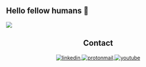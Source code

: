 <h2 align="left">Hello fellow humans 🖖</h2>

<picture>
  <source 
    srcset="https://github-readme-stats.vercel.app/api?username=lucasricci&show_icons=true&include_all_commits=true"
    media="(prefers-color-scheme: dark)"
  />
  <source
    srcset="https://github-readme-stats.vercel.app/api?username=lucasricci&show_icons=true&theme=github_dark&hide_border=true&include_all_commits=true"
    media="(prefers-color-scheme: light), (prefers-color-scheme: no-preference)"
  />
  <img src="https://github-readme-stats.vercel.app/api?username=lucasricci&show_icons=true&count_privates=true&include_all_commits=true"/>
</picture>

<h2 align="center">Contact</h2>
<div>
  <p align="center">
    <a href="https://linkedin.com/in/lucaslricci" target="_blank">
      <img align="center" src="https://img.shields.io/badge/-LinkedIn-333333?style=for-the-badge&logo=linkedin" alt="linkedin" />
    </a>
    <a href="mailto:llricci@protonmail.com" target="_blank">
      <img align="center" src="https://img.shields.io/badge/-EMail Me-333333?style=for-the-badge&logo=protonmail&logoColor=white" alt="protonmail" />
    </a>
    <a href="https://youtube.com/@lucasricci" target="_blank">
      <img align="center" src="https://img.shields.io/badge/-YouTube-333333?style=for-the-badge&logo=youtube" alt="youtube" />
    </a>
  </p>
</div>
